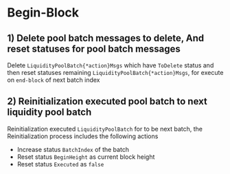 <!--
order: 5
-->

# Begin-Block

## 1) Delete pool batch messages to delete, And reset statuses for pool batch messages  

Delete `LiquidityPoolBatch{*action}Msgs` which have `ToDelete` status and then reset statuses remaining `LiquidityPoolBatch{*action}Msgs`, for execute on `end-block` of next batch index 

## 2) Reinitialization executed pool batch to next liquidity pool batch 

Reinitialization executed `LiquidityPoolBatch` for to be next batch, the Reinitialization process includes the following actions
- Increase status `BatchIndex` of the batch
- Reset status `BeginHeight` as current block height
- Reset status `Executed` as `false`
